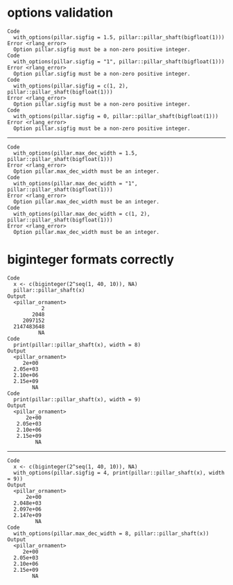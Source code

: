 # options validation

    Code
      with_options(pillar.sigfig = 1.5, pillar::pillar_shaft(bigfloat(1)))
    Error <rlang_error>
      Option pillar.sigfig must be a non-zero positive integer.
    Code
      with_options(pillar.sigfig = "1", pillar::pillar_shaft(bigfloat(1)))
    Error <rlang_error>
      Option pillar.sigfig must be a non-zero positive integer.
    Code
      with_options(pillar.sigfig = c(1, 2), pillar::pillar_shaft(bigfloat(1)))
    Error <rlang_error>
      Option pillar.sigfig must be a non-zero positive integer.
    Code
      with_options(pillar.sigfig = 0, pillar::pillar_shaft(bigfloat(1)))
    Error <rlang_error>
      Option pillar.sigfig must be a non-zero positive integer.

---

    Code
      with_options(pillar.max_dec_width = 1.5, pillar::pillar_shaft(bigfloat(1)))
    Error <rlang_error>
      Option pillar.max_dec_width must be an integer.
    Code
      with_options(pillar.max_dec_width = "1", pillar::pillar_shaft(bigfloat(1)))
    Error <rlang_error>
      Option pillar.max_dec_width must be an integer.
    Code
      with_options(pillar.max_dec_width = c(1, 2), pillar::pillar_shaft(bigfloat(1)))
    Error <rlang_error>
      Option pillar.max_dec_width must be an integer.

# biginteger formats correctly

    Code
      x <- c(biginteger(2^seq(1, 40, 10)), NA)
      pillar::pillar_shaft(x)
    Output
      <pillar_ornament>
               2
            2048
         2097152
      2147483648
              NA
    Code
      print(pillar::pillar_shaft(x), width = 8)
    Output
      <pillar_ornament>
         2e+00
      2.05e+03
      2.10e+06
      2.15e+09
            NA
    Code
      print(pillar::pillar_shaft(x), width = 9)
    Output
      <pillar_ornament>
          2e+00
       2.05e+03
       2.10e+06
       2.15e+09
             NA

---

    Code
      x <- c(biginteger(2^seq(1, 40, 10)), NA)
      with_options(pillar.sigfig = 4, print(pillar::pillar_shaft(x), width = 9))
    Output
      <pillar_ornament>
          2e+00
      2.048e+03
      2.097e+06
      2.147e+09
             NA
    Code
      with_options(pillar.max_dec_width = 8, pillar::pillar_shaft(x))
    Output
      <pillar_ornament>
         2e+00
      2.05e+03
      2.10e+06
      2.15e+09
            NA

